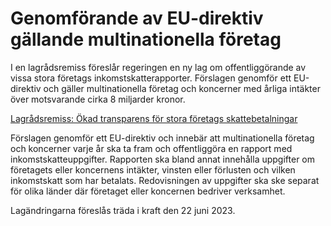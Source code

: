 # Genomförande av EU-direktiv gällande multinationella företag

I en lagråds­remiss föreslår regeringen en ny lag om offentlig­görande av vissa stora företags inkomst­skatte­rapporter. Förslagen genomför ett EU-direktiv och gäller multi­nationella företag och koncerner med årliga intäkter över mot­svarande cirka 8 miljarder kronor.

[Lagrådsremiss: Ökad trans­parens för stora företags skatte­betalningar](/rattsliga-dokument/lagradsremiss/2023/02/okad-transparens-for-stora-foretags-skattebetalningar/ "Ökad transparens för stora företags skattebetalningar")

Förslagen genomför ett EU-direktiv och innebär att multi­nationella företag och koncerner varje år ska ta fram och offentlig­göra en rapport med inkomst­skatte­uppgifter. Rapporten ska bland annat innehålla uppgifter om före­tagets eller koncernens intäkter, vinsten eller förlusten och vilken inkomst­skatt som har betalats. Redovis­ningen av uppgifter ska ske separat för olika länder där företaget eller koncernen bedriver verksamhet.

Lagändringarna föreslås träda i kraft den 22 juni 2023.
